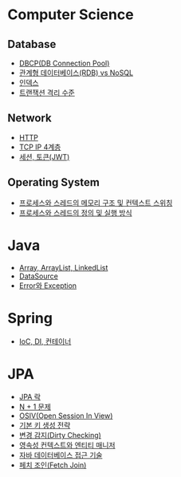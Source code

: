# Computer Science

## Database

- [DBCP(DB Connection Pool)](https://github.com/yonghyeonpark/study/blob/main/computer%20science/database/DBCP(DB%20Connection%20Pool).md)
- [관계형 데이터베이스(RDB) vs NoSQL](https://github.com/yonghyeonpark/study/blob/main/computer%20science/database/%EA%B4%80%EA%B3%84%ED%98%95%20%EB%8D%B0%EC%9D%B4%ED%84%B0%EB%B2%A0%EC%9D%B4%EC%8A%A4(RDB)%20vs%20NoSQL.md)
- [인덱스](https://github.com/yonghyeonpark/study/blob/main/computer%20science/database/%EC%9D%B8%EB%8D%B1%EC%8A%A4.md)
- [트랜잭션 격리 수준](https://github.com/yonghyeonpark/study/blob/main/computer%20science/database/%ED%8A%B8%EB%9E%9C%EC%9E%AD%EC%85%98%20%EA%B2%A9%EB%A6%AC%20%EC%88%98%EC%A4%80.md)

## Network

- [HTTP](https://github.com/yonghyeonpark/study/blob/main/computer%20science/network/HTTP.md)
- [TCP IP 4계층](https://github.com/yonghyeonpark/study/blob/main/computer%20science/network/TCP%20IP%204%EA%B3%84%EC%B8%B5.md)
- [세션, 토큰(JWT)](https://github.com/yonghyeonpark/study/blob/main/computer%20science/network/%EC%84%B8%EC%85%98%2C%20%ED%86%A0%ED%81%B0(JWT).md)

## Operating System

- [프로세스와 스레드의 메모리 구조 및 컨텍스트 스위칭](https://github.com/yonghyeonpark/study/blob/main/computer%20science/operating%20system/process%20%26%20thread/%ED%94%84%EB%A1%9C%EC%84%B8%EC%8A%A4%EC%99%80%20%EC%8A%A4%EB%A0%88%EB%93%9C%EC%9D%98%20%EB%A9%94%EB%AA%A8%EB%A6%AC%20%EA%B5%AC%EC%A1%B0%20%EB%B0%8F%20%EC%BB%A8%ED%85%8D%EC%8A%A4%ED%8A%B8%20%EC%8A%A4%EC%9C%84%EC%B9%AD.md)
- [프로세스와 스레드의 정의 및 실행 방식](https://github.com/yonghyeonpark/study/blob/main/computer%20science/operating%20system/process%20%26%20thread/%ED%94%84%EB%A1%9C%EC%84%B8%EC%8A%A4%EC%99%80%20%EC%8A%A4%EB%A0%88%EB%93%9C%EC%9D%98%20%EC%A0%95%EC%9D%98%20%EB%B0%8F%20%EC%8B%A4%ED%96%89%20%EB%B0%A9%EC%8B%9D.md)

# Java

- [Array, ArrayList, LinkedList](https://github.com/yonghyeonpark/study/blob/main/java/Array%2C%20ArrayList%2C%20LinkedList.md)
- [DataSource](https://github.com/yonghyeonpark/study/blob/main/java/DataSource.md)
- [Error와 Exception](https://github.com/yonghyeonpark/study/blob/main/java/Error%EC%99%80%20Exception.md)

# Spring

- [IoC, DI, 컨테이너](https://github.com/yonghyeonpark/study/blob/main/spring/IoC%2C%20DI%2C%20%EC%BB%A8%ED%85%8C%EC%9D%B4%EB%84%88.md)

# JPA

- [JPA 락](https://github.com/yonghyeonpark/study/blob/main/jpa/JPA%20%EB%9D%BD.md)
- [N + 1 문제](https://github.com/yonghyeonpark/study/blob/main/jpa/N%20%2B%201%20%EB%AC%B8%EC%A0%9C.md)
- [OSIV(Open Session In View)](https://github.com/yonghyeonpark/study/blob/main/jpa/OSIV(Open%20Session%20In%20View).md)
- [기본 키 생성 전략](https://github.com/yonghyeonpark/study/blob/main/jpa/%EA%B8%B0%EB%B3%B8%20%ED%82%A4%20%EC%83%9D%EC%84%B1%20%EC%A0%84%EB%9E%B5.md)
- [변경 감지(Dirty Checking)](https://github.com/yonghyeonpark/study/blob/main/jpa/%EB%B3%80%EA%B2%BD%20%EA%B0%90%EC%A7%80(Dirty%20Checking).md)
- [영속성 컨텍스트와 엔티티 매니저](https://github.com/yonghyeonpark/study/blob/main/jpa/%EC%98%81%EC%86%8D%EC%84%B1%20%EC%BB%A8%ED%85%8D%EC%8A%A4%ED%8A%B8%EC%99%80%20%EC%97%94%ED%84%B0%ED%8B%B0%20%EB%A7%A4%EB%8B%88%EC%A0%80.md)
- [자바 데이터베이스 접근 기술](https://github.com/yonghyeonpark/study/blob/main/jpa/%EC%9E%90%EB%B0%94%20%EB%8D%B0%EC%9D%B4%ED%84%B0%EB%B2%A0%EC%9D%B4%EC%8A%A4%20%EC%A0%91%EA%B7%BC%20%EA%B8%B0%EC%88%A0.md)
- [페치 조인(Fetch Join)](https://github.com/yonghyeonpark/study/blob/main/jpa/%ED%8E%98%EC%B9%98%20%EC%A1%B0%EC%9D%B8(Fetch%20Join).md)